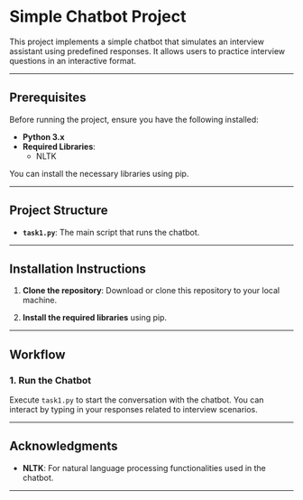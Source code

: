 # Simple Chatbot Project

This project implements a simple chatbot that simulates an interview assistant using predefined responses. It allows users to practice interview questions in an interactive format.

---

## Prerequisites

Before running the project, ensure you have the following installed:

- **Python 3.x**
- **Required Libraries**: 
  - NLTK

You can install the necessary libraries using pip.

---

## Project Structure

- **`task1.py`**: The main script that runs the chatbot.

---

## Installation Instructions

1. **Clone the repository**:
   Download or clone this repository to your local machine.

2. **Install the required libraries** using pip.

---

## Workflow

### 1. Run the Chatbot

Execute `task1.py` to start the conversation with the chatbot. You can interact by typing in your responses related to interview scenarios.

---

## Acknowledgments

- **NLTK**: For natural language processing functionalities used in the chatbot.

---